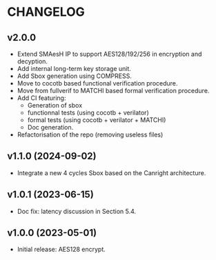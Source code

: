 # CHANGELOG

## v2.0.0

- Extend SMAesH IP to support AES128/192/256 in encryption and decyption.
- Add internal long-term key storage unit. 
- Add Sbox generation using COMPRESS.
- Move to cocotb based functional verification procedure.
- Move from fullverif to MATCHI based formal verification procedure. 
- Add CI featuring:
    - Generation of sbox
    - functionnal tests (using cocotb + verilator)
    - formal tests (using cocotb + verilator + MATCHI)
    - Doc generation. 
- Refactorisation of the repo (removing useless files)

## v1.1.0 (2024-09-02)

- Integrate a new 4 cycles Sbox based on the Canright architecture.

## v1.0.1 (2023-06-15)

- Doc fix: latency discussion in Section 5.4.

## v1.0.0 (2023-05-01)

- Initial release: AES128 encrypt.
